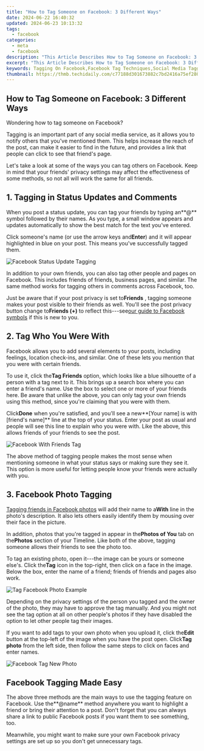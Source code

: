 ```yaml
---
title: "How to Tag Someone on Facebook: 3 Different Ways"
date: 2024-06-22 16:40:32
updated: 2024-06-23 10:13:32
tags:
  - facebook
categories:
  - meta
  - facebook
description: "This Article Describes How to Tag Someone on Facebook: 3 Different Ways"
excerpt: "This Article Describes How to Tag Someone on Facebook: 3 Different Ways"
keywords: Tagging On Facebook,Facebook Tag Techniques,Social Media Tagging,Connect Friends via Facebook,Share Interaction on FB,Identify Contacts in FB,Enhance Friendships Online
thumbnail: https://thmb.techidaily.com/c77188d301673882c7bd2416a75ef28040661515c1abbd2e8895dbfc72318af4.jpg
---
```


## How to Tag Someone on Facebook: 3 Different Ways

Wondering how to tag someone on Facebook?

 Tagging is an important part of any social media service, as it allows you to notify others that you've mentioned them. This helps increase the reach of the post, can make it easier to find in the future, and provides a link that people can click to see that friend's page.

 Let's take a look at some of the ways you can tag others on Facebook. Keep in mind that your friends' privacy settings may affect the effectiveness of some methods, so not all will work the same for all friends.

## 1\. Tagging in Status Updates and Comments

 When you post a status update, you can tag your friends by typing an**@** symbol followed by their names. As you type, a small window appears and updates automatically to show the best match for the text you've entered.

 Click someone's name (or use the arrow keys and**Enter**) and it will appear highlighted in blue on your post. This means you've successfully tagged them.

![Facebook Status Update Tagging](https://static1.makeuseofimages.com/wordpress/wp-content/uploads/2023/01/facebook-status-update-tagging.jpg)

 In addition to your own friends, you can also tag other people and pages on Facebook. This includes friends of friends, business pages, and similar. The same method works for tagging others in comments across Facebook, too.

 Just be aware that if your post privacy is set to**Friends** , tagging someone makes your post visible to their friends as well. You'll see the post privacy button change to**Friends (+)** to reflect this---see[our guide to Facebook symbols](https://www.makeuseof.com/tag/guide-facebook-symbols/) if this is new to you.

## 2\. Tag Who You Were With

 Facebook allows you to add several elements to your posts, including feelings, location check-ins, and similar. One of these lets you mention that you were with certain friends.

 To use it, click the**Tag Friends** option, which looks like a blue silhouette of a person with a tag next to it. This brings up a search box where you can enter a friend's name. Use the box to select one or more of your friends here. Be aware that unlike the above, you can only tag your own friends using this method, since you're claiming that you were with them.

 Click**Done** when you're satisfied, and you'll see a new**\[Your name\] is with \[friend's name\]** line at the top of your status. Enter your post as usual and people will see this line to explain who you were with. Like the above, this allows friends of your friends to see the post.

![Facebook With Friends Tag](https://static1.makeuseofimages.com/wordpress/wp-content/uploads/2023/01/facebook-with-friends-tag.jpg)

 The above method of tagging people makes the most sense when mentioning someone in what your status says or making sure they see it. This option is more useful for letting people know your friends were actually with you.

## 3\. Facebook Photo Tagging

[Tagging friends in Facebook photos](https://www.makeuseof.com/tag/3-things-you-need-to-know-about-photo-tagging-in-facebook/) will add their name to a**With** line in the photo's description. It also lets others easily identify them by mousing over their face in the picture.

 In addition, photos that you're tagged in appear in the**Photos of You** tab on the**Photos** section of your Timeline. Like both of the above, tagging someone allows their friends to see the photo too.

 To tag an existing photo, open it---the image can be yours or someone else's. Click the**Tag** icon in the top-right, then click on a face in the image. Below the box, enter the name of a friend; friends of friends and pages also work.

![Tag Facebook Photo Example](https://static1.makeuseofimages.com/wordpress/wp-content/uploads/2023/01/tag-facebook-photo-example.jpg)

 Depending on the privacy settings of the person you tagged and the owner of the photo, they may have to approve the tag manually. And you might not see the tag option at all on other people's photos if they have disabled the option to let other people tag their images.

 If you want to add tags to your own photo when you upload it, click the**Edit** button at the top-left of the image when you have the post open. Click**Tag photo** from the left side, then follow the same steps to click on faces and enter names.

![Facebook Tag New Photo](https://static1.makeuseofimages.com/wordpress/wp-content/uploads/2023/01/facebook-tag-new-photo.jpg)

## Facebook Tagging Made Easy

 The above three methods are the main ways to use the tagging feature on Facebook. Use the**@name** method anywhere you want to highlight a friend or bring their attention to a post. Don't forget that you can always share a link to public Facebook posts if you want them to see something, too.

 Meanwhile, you might want to make sure your own Facebook privacy settings are set up so you don't get unnecessary tags.


<ins class="adsbygoogle"
     style="display:block"
     data-ad-format="autorelaxed"
     data-ad-client="ca-pub-7571918770474297"
     data-ad-slot="1223367746"></ins>



<ins class="adsbygoogle"
     style="display:block"
     data-ad-client="ca-pub-7571918770474297"
     data-ad-slot="8358498916"
     data-ad-format="auto"
     data-full-width-responsive="true"></ins>
